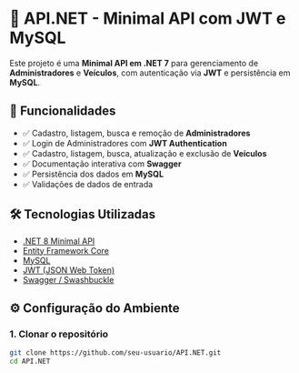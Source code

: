 # 🚀 API.NET - Minimal API com JWT e MySQL  

Este projeto é uma **Minimal API em .NET 7** para gerenciamento de **Administradores** e **Veículos**, com autenticação via **JWT** e persistência em **MySQL**.  

## 📌 Funcionalidades  

- ✅ Cadastro, listagem, busca e remoção de **Administradores**  
- ✅ Login de Administradores com **JWT Authentication**  
- ✅ Cadastro, listagem, busca, atualização e exclusão de **Veículos**  
- ✅ Documentação interativa com **Swagger**  
- ✅ Persistência dos dados em **MySQL**  
- ✅ Validações de dados de entrada  

## 🛠️ Tecnologias Utilizadas  

- [.NET 8 Minimal API](https://learn.microsoft.com/aspnet/core/)  
- [Entity Framework Core](https://learn.microsoft.com/ef/core/)  
- [MySQL](https://www.mysql.com/)  
- [JWT (JSON Web Token)](https://jwt.io/)  
- [Swagger / Swashbuckle](https://github.com/domaindrivendev/Swashbuckle.AspNetCore)  

## ⚙️ Configuração do Ambiente  

### 1. Clonar o repositório  
```bash
git clone https://github.com/seu-usuario/API.NET.git
cd API.NET
